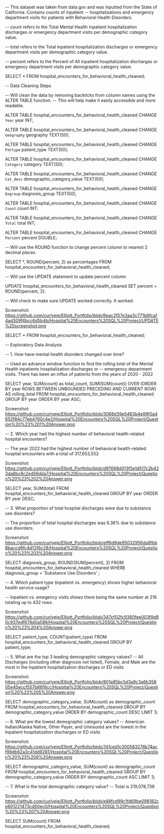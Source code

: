 -- This dataset was taken from data.gov and was inputted from the State of California. Contains counts of inpatient 
-- hospitalizations and emergency department visits for patients with Behavioral Health Disorders.

-- count refers to the Total Mental Health inpatient hospitalization discharges or emergency department visits per demographic category value.

-- total refers to the Total inpatient hospitalization discharges or emergency department visits per demographic category value.

-- percent refers to the Percent of All inpatient hospitalization discharges or emergency department visits per demographic category value.


SELECT *
FROM hospital_encounters_for_behavioral_health_cleaned;

-- Data Cleaning Steps

-- Will clean the data by removing backticks from column names using the ALTER TABLE function. 
-- This will help make it easily accessible and more readable. 

ALTER TABLE hospital_encounters_for_behavioral_health_cleaned
CHANGE `Year` year INT;

ALTER TABLE hospital_encounters_for_behavioral_health_cleaned
CHANGE `Geography` geography TEXT(50);

ALTER TABLE hospital_encounters_for_behavioral_health_cleaned
CHANGE `Pattype` patient_type TEXT(50);

ALTER TABLE hospital_encounters_for_behavioral_health_cleaned
CHANGE `Category` category TEXT(50);

ALTER TABLE hospital_encounters_for_behavioral_health_cleaned
CHANGE `Cat_desc` demographic_category_value TEXT(50);

ALTER TABLE hospital_encounters_for_behavioral_health_cleaned
CHANGE `Dxgroup` diagnosis_group TEXT(50);

ALTER TABLE hospital_encounters_for_behavioral_health_cleaned
CHANGE `Count` count INT;

ALTER TABLE hospital_encounters_for_behavioral_health_cleaned
CHANGE `Total` total INT;

ALTER TABLE hospital_encounters_for_behavioral_health_cleaned
CHANGE `Percent` percent DOUBLE;

-- Will use the ROUND function to change percent column to nearest 2 decimal places

SELECT *, ROUND(percent, 2) as percentages
FROM hospital_encounters_for_behavioral_health_cleaned;

-- Will use the UPDATE statement to update percent column 

UPDATE hospital_encounters_for_behavioral_health_cleaned
SET percent = ROUND(percent, 2);

-- Will check to make sure UPDATE worked correctly. It worked. 

Screenshot: https://github.com/curlyeje/Elliott_Portfolio/blob/6eac2f57e3aa3c771b6fcaf4ad309f4bcc6d5b4b/Hospital%20Encounters%20SQL%20Project/UPDATE%20screenshot.png

SELECT *
FROM hospital_encounters_for_behavioral_health_cleaned;

-- Exploratory Data Analysis

-- 1. How have mental health disorders changed over time? 

-- Used an advance window function to find the rolling total of the Mental Health inpatients hospitalization discharges or 
-- emergency department visits. There has been an influx of patients from the years of 2020 - 2022

SELECT year, SUM(count) as total_count, 
SUM(SUM(count)) OVER (ORDER BY year ROWS BETWEEN UNBOUNDED PRECEDING AND CURRENT ROW) AS rolling_total
FROM hospital_encounters_for_behavioral_health_cleaned
GROUP BY year
ORDER BY year ASC;

Screenshot: https://github.com/curlyeje/Elliott_Portfolio/blob/3068d39e5463b4e99f0a4652f84c77eb4760c4e2/Hospital%20Encounters%20SQL%20Project/Question%20%23%201%20Answer.png

-- 2. Which year had the highest number of behavioral health-related hospital encounters? 

-- The year 2022 had the highest number of behavioral health-related hosptial encounters with a total of 317,653,552

Screenshot: https://github.com/curlyeje/Elliott_Portfolio/blob/d97668d013f5e1d517c2b423da8bc8c2ed56dda7/Hospital%20Encounters%20SQL%20Project/Question%20%23%202%20Answer.png

SELECT year, SUM(total)
FROM hospital_encounters_for_behavioral_health_cleaned
GROUP BY year
ORDER BY year DESC;

-- 3. What proportion of total hospital discharges were due to substance use disorders? 

-- The proportion of total hospital discharges was 6.36% due to substance use disorders. 

Screenshot: https://github.com/curlyeje/Elliott_Portfolio/blob/eff6d9de95032956da8fbb8baccd9fc4d12f6c28/Hospital%20Encounters%20SQL%20Project/Question%20%23%203%20Answer.png

SELECT diagnosis_group, ROUND(SUM(percent), 2)
FROM hospital_encounters_for_behavioral_health_cleaned
WHERE diagnosis_group = 'Substance Use Disorders' ;


-- 4. Which patient type (inpatient vs. emergency) shows higher behavioral health service usage? 

-- Inpatient vs. emegency visits shows there being the same number at 216 totaling up to 432 rows.

Screenshot: https://github.com/curlyeje/Elliott_Portfolio/blob/347cf02fc9360fee003f9d80c937edf678d0a589/Hospital%20Encounters%20SQL%20Project/Question%20%23%204%20Answer.png

SELECT patient_type, COUNT(patient_type)
FROM hospital_encounters_for_behavioral_health_cleaned
GROUP BY patient_type;


-- 5. What are the top 3 leading demographic category values? 
-- All Discharges (including other diagnosis not listed), Female, and Male are the most in the Inpatient hospitalization discharges or ED visits 

Screenshot: https://github.com/curlyeje/Elliott_Portfolio/blob/801a85bc5d3a9c3a6b35805e45eccf557b86f8cc/Hospital%20Encounters%20SQL%20Project/Question%20%23%205%20Answer.png

SELECT demographic_category_value, SUM(count) as demographic_count
FROM hospital_encounters_for_behavioral_health_cleaned
GROUP BY demographic_category_value
ORDER BY demographic_count DESC
LIMIT 3;

--  6. What are the lowest demographic category values? 
--  American Indian/Alaska Native, Other Payer, and Uninsured are the lowest in the Inpatient hospitalization discharges or ED visits

Screenshot: https://github.com/curlyeje/Elliott_Portfolio/blob/7d1ced1c300583276b74acf99db62a3c41dd9281/Hospital%20Encounters%20SQL%20Project/Question%20%23%206%20Answer.png

SELECT demographic_category_value, SUM(count) as demographic_count
FROM hospital_encounters_for_behavioral_health_cleaned
GROUP BY demographic_category_value
ORDER BY demographic_count ASC
LIMIT 3;

-- 7. What is the total demographic category value? 
--   Total is 219,078,738

Screenshot: https://github.com/curlyeje/Elliott_Portfolio/blob/e88fcd99c1fd69be098182ce601221473cd50ec0/Hospital%20Encounters%20SQL%20Project/Question%20%23%207%20Answer.png

SELECT SUM(count)
FROM hospital_encounters_for_behavioral_health_cleaned;
